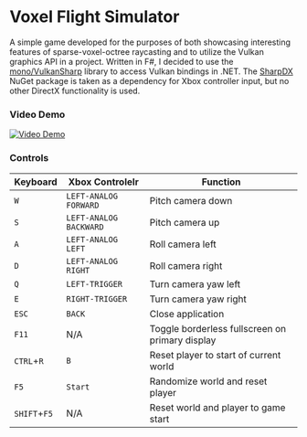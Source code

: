 ﻿# Voxel Flight Simulator

A simple game developed for the purposes of both showcasing interesting features of sparse-voxel-octree raycasting and to utilize the Vulkan graphics API in a project.
Written in F#, I decided to use the [mono/VulkanSharp](https://github.com/mono/VulkanSharp) library to access Vulkan bindings in .NET.
The [SharpDX](https://github.com/sharpdx/SharpDX) NuGet package is taken as a dependency for Xbox controller input, but no other DirectX functionality is used.

### Video Demo
[![Video Demo](https://i.vimeocdn.com/filter/overlay?src0=https%3A%2F%2Fi.vimeocdn.com%2Fvideo%2F1165882050_1280x720&src1=https%3A%2F%2Ff.vimeocdn.com%2Fimages_v6%2Fshare%2Fplay_icon_overlay.png)](https://vimeo.com/563966468 "Video Demo")

### Controls
| Keyboard | Xbox Controlelr | Function |
| -------- | --------------- | -------- |
| `W` | `LEFT-ANALOG FORWARD` | Pitch camera down |
| `S` | `LEFT-ANALOG BACKWARD` | Pitch camera up |
| `A` | `LEFT-ANALOG LEFT` | Roll camera left |
| `D` | `LEFT-ANALOG RIGHT` | Roll camera right |
| `Q` | `LEFT-TRIGGER` | Turn camera yaw left |
| `E` | `RIGHT-TRIGGER` | Turn camera yaw right |
| `ESC` | `BACK` | Close application |
| `F11` | N/A | Toggle borderless fullscreen on primary display |
| `CTRL`+`R` | `B` | Reset player to start of current world |
| `F5` | `Start` | Randomize world and reset player |
| `SHIFT`+`F5` | N/A | Reset world and player to game start |